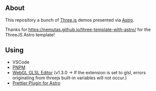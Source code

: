 ## About

This repository a bunch of [Three.js](https://threejs.org/) demos presented via [Astro](https://astro.build/).

Thanks for https://nemutas.github.io/three-template-with-astro/ for the ThreeJS Astro template!

## Using

- VSCode
- [PNPM](https://pnpm.io/)
- [WebGL GLSL Editor](https://marketplace.visualstudio.com/items?itemName=raczzalan.webgl-glsl-editor) (v1.3.0 -> If the extension is set to glsl, errors originating from threejs built-in variables will not occur.)
- [Prettier Plugin for Astro](https://github.com/withastro/prettier-plugin-astro)
